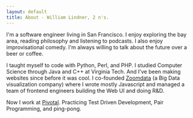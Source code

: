 ```yaml
---
layout: default
title: About - William Lindner, 2 n's.
---
```


I'm a software engineer living in San Francisco. I enjoy exploring the bay area, reading philosophy and listening to podcasts. I also enjoy improvisational comedy. I'm always willing to talk about the future over a beer or coffee.

I taught myself to code with Python, Perl, and PHP. I studied Computer Science through Java and C++ at Virginia Tech. And I've been making websites since before it was cool. I co-founded [Zoomdata](http://zoomdata.com) (a Big Data visualization company) where I wrote mostly Javascript and managed a team of frontend engineers building the Web UI and doing R&D.

Now I work at [Pivotal](http://pivotal.io/). Practicing Test Driven Development, Pair Programming, and ping-pong.
